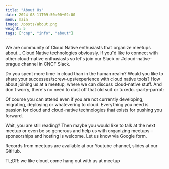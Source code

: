 ```yaml
---
title: "About Us"
date: 2024-08-11T09:50:00+02:00
menu: main
image: /posts/about.png
weight: 5
tags: ["cnp", "info", "about"]
---
```


We are community of Cloud Native enthusiasts that organize meetups about... Cloud Native technologies obviously. If you'd like to connect with other cloud-native enthusiasts so let's join our Slack or #cloud-native-prague channel in CNCF Slack.

Do you spent more time in cloud than in the human realm? Would you like to share your successes/screw-ups/experience with cloud native tools? How about joining us at a meetup, where we can discuss cloud-native stuff. And don't worry, there's no need to dust off that old suit or tuxedo. :party-parrot:

Of course you can attend even if you are not currently developing, migrating, deploying or whatevering to cloud. Everything you need is passion for cloud and cloud-native technologies that exists for pushing you forward.

Wait, you are still reading? Then maybe you would like to talk at the next meetup or even be so generous and help us with organizing meetups – sponsorships and hosting is welcome. Let us know via Google form.

Records from meetups are available at our Youtube channel, slides at our GitHub.

TL;DR: we like cloud, come hang out with us at meetup